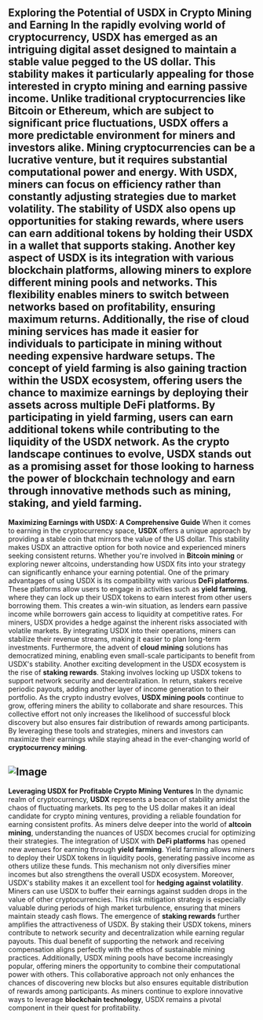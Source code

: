 **Exploring the Potential of USDX in Crypto Mining and Earning**
In the rapidly evolving world of cryptocurrency, **USDX** has emerged as an intriguing digital asset designed to maintain a stable value pegged to the US dollar. This stability makes it particularly appealing for those interested in **crypto mining** and earning passive income. Unlike traditional cryptocurrencies like Bitcoin or Ethereum, which are subject to significant price fluctuations, USDX offers a more predictable environment for miners and investors alike.
Mining cryptocurrencies can be a lucrative venture, but it requires substantial computational power and energy. With USDX, miners can focus on efficiency rather than constantly adjusting strategies due to market volatility. The stability of USDX also opens up opportunities for **staking rewards**, where users can earn additional tokens by holding their USDX in a wallet that supports staking.
Another key aspect of USDX is its integration with various blockchain platforms, allowing miners to explore different mining pools and networks. This flexibility enables miners to switch between networks based on profitability, ensuring maximum returns. Additionally, the rise of **cloud mining services** has made it easier for individuals to participate in mining without needing expensive hardware setups.
The concept of **yield farming** is also gaining traction within the USDX ecosystem, offering users the chance to maximize earnings by deploying their assets across multiple DeFi platforms. By participating in yield farming, users can earn additional tokens while contributing to the liquidity of the USDX network.
As the crypto landscape continues to evolve, USDX stands out as a promising asset for those looking to harness the power of **blockchain technology** and earn through innovative methods such as **mining, staking, and yield farming**.
---
**Maximizing Earnings with USDX: A Comprehensive Guide**
When it comes to earning in the cryptocurrency space, **USDX** offers a unique approach by providing a stable coin that mirrors the value of the US dollar. This stability makes USDX an attractive option for both novice and experienced miners seeking consistent returns. Whether you're involved in **Bitcoin mining** or exploring newer altcoins, understanding how USDX fits into your strategy can significantly enhance your earning potential.
One of the primary advantages of using USDX is its compatibility with various **DeFi platforms**. These platforms allow users to engage in activities such as **yield farming**, where they can lock up their USDX tokens to earn interest from other users borrowing them. This creates a win-win situation, as lenders earn passive income while borrowers gain access to liquidity at competitive rates.
For miners, USDX provides a hedge against the inherent risks associated with volatile markets. By integrating USDX into their operations, miners can stabilize their revenue streams, making it easier to plan long-term investments. Furthermore, the advent of **cloud mining** solutions has democratized mining, enabling even small-scale participants to benefit from USDX's stability.
Another exciting development in the USDX ecosystem is the rise of **staking rewards**. Staking involves locking up USDX tokens to support network security and decentralization. In return, stakers receive periodic payouts, adding another layer of income generation to their portfolio.
As the crypto industry evolves, **USDX mining pools** continue to grow, offering miners the ability to collaborate and share resources. This collective effort not only increases the likelihood of successful block discovery but also ensures fair distribution of rewards among participants. By leveraging these tools and strategies, miners and investors can maximize their earnings while staying ahead in the ever-changing world of **cryptocurrency mining**.

![Image](https://github.com/user-attachments/assets/d7419ec9-dc67-403f-bf28-8faea5f1f74f)
---
**Leveraging USDX for Profitable Crypto Mining Ventures**
In the dynamic realm of cryptocurrency, **USDX** represents a beacon of stability amidst the chaos of fluctuating markets. Its peg to the US dollar makes it an ideal candidate for crypto mining ventures, providing a reliable foundation for earning consistent profits. As miners delve deeper into the world of **altcoin mining**, understanding the nuances of USDX becomes crucial for optimizing their strategies.
The integration of USDX with **DeFi platforms** has opened new avenues for earning through **yield farming**. Yield farming allows miners to deploy their USDX tokens in liquidity pools, generating passive income as others utilize these funds. This mechanism not only diversifies miner incomes but also strengthens the overall USDX ecosystem.
Moreover, USDX's stability makes it an excellent tool for **hedging against volatility**. Miners can use USDX to buffer their earnings against sudden drops in the value of other cryptocurrencies. This risk mitigation strategy is especially valuable during periods of high market turbulence, ensuring that miners maintain steady cash flows.
The emergence of **staking rewards** further amplifies the attractiveness of USDX. By staking their USDX tokens, miners contribute to network security and decentralization while earning regular payouts. This dual benefit of supporting the network and receiving compensation aligns perfectly with the ethos of sustainable mining practices.
Additionally, USDX mining pools have become increasingly popular, offering miners the opportunity to combine their computational power with others. This collaborative approach not only enhances the chances of discovering new blocks but also ensures equitable distribution of rewards among participants. As miners continue to explore innovative ways to leverage **blockchain technology**, USDX remains a pivotal component in their quest for profitability.
